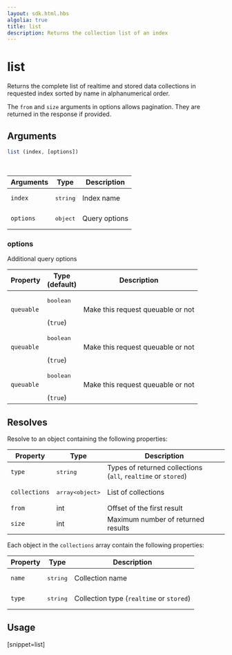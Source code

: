 ```yaml
---
layout: sdk.html.hbs
algolia: true
title: list
description: Returns the collection list of an index
---
```


# list

Returns the complete list of realtime and stored data collections in requested index sorted by name in alphanumerical order.

The `from` and `size` arguments in options allows pagination. They are returned in the response if provided.


## Arguments

```javascript
list (index, [options])
```

<br/>

| Arguments    | Type    | Description |
|--------------|---------|-------------|
| ``index`` | <pre>string</pre> | Index name    |
| ``options`` | <pre>object</pre> | Query options    |

### options

Additional query options

| Property     | Type<br/>(default)    | Description   |
| -------------- | --------- | ------------- |
|  `queuable`  |  <pre>boolean</pre> <br/>(`true`) |  Make this request queuable or not  |
|  `queuable`  |  <pre>boolean</pre> <br/>(`true`) |  Make this request queuable or not  |
|  `queuable`  |  <pre>boolean</pre> <br/>(`true`) |  Make this request queuable or not  |

## Resolves

Resolve to an object containing the following properties:

| Property   | Type    | Description  |
|--------------|---------|-------------|
| ``type`` | <pre>string</pre> | Types of returned collections </br>(`all`, `realtime` or `stored`)   |
| ``collections`` | <pre>array&lt;object&gt;</pre> | List of collections  |
| `from` | int | Offset of the first result |
| `size` | int | Maximum number of returned results |

Each object in the `collections` array contain the following properties:

| Property   | Type    | Description  |
|--------------|---------|-------------|
| ``name`` | <pre>string</pre> | Collection name |
| ``type`` | <pre>string</pre> | Collection type (`realtime` or `stored`) |

## Usage

[snippet=list]
